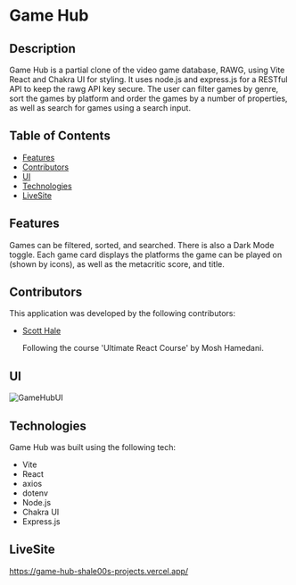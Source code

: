# Game Hub

## Description

Game Hub is a partial clone of the video game database, RAWG, using Vite React and Chakra UI for styling. It uses node.js and express.js for a RESTful API to keep the rawg API key secure. The user can filter games by genre, sort the games by platform and order the games by a number of properties, as well as search for games using a search input.

## Table of Contents

- [Features](#features)
- [Contributors](#contributors)
- [UI](#ui)
- [Technologies](#technologies)
- [LiveSite](#livesite)

## Features

Games can be filtered, sorted, and searched. There is also a Dark Mode toggle. Each game card displays the platforms the game can be played on (shown by icons), as well as the metacritic score, and title.

## Contributors

This application was developed by the following contributors:

- [Scott Hale](https://github.com/shale00)

  Following the course 'Ultimate React Course' by Mosh Hamedani.

## UI


![GameHubUI](https://github.com/shale00/game-hub/assets/123425315/c70feeb0-e0e5-4f4c-80ad-d8f0ff21a642)



## Technologies

Game Hub was built using the following tech:

- Vite
- React
- axios
- dotenv
- Node.js
- Chakra UI
- Express.js


## LiveSite

https://game-hub-shale00s-projects.vercel.app/
